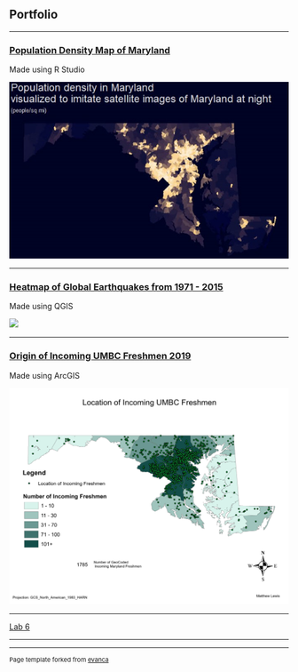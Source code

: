 ## Portfolio


---

### [Population Density Map of Maryland]()
Made using R Studio

<img src="images/Md_map1024_1.jpg"/>

---
### [Heatmap of Global Earthquakes from 1971 - 2015]()
Made using QGIS

<img src="images/Lewis_Earthquake_Heatmap_1971-2015.gif?raw=true"/>

---
### [Origin of Incoming UMBC Freshmen 2019]()
Made using ArcGIS

<img src="images/0001.jpg?raw=true"/>

---

<a href="lab6.html" title="About Me">Lab 6</a>



---




---
<p style="font-size:11px">Page template forked from <a href="https://github.com/evanca/quick-portfolio">evanca</a></p>
<!-- Remove above link if you don't want to attibute -->
